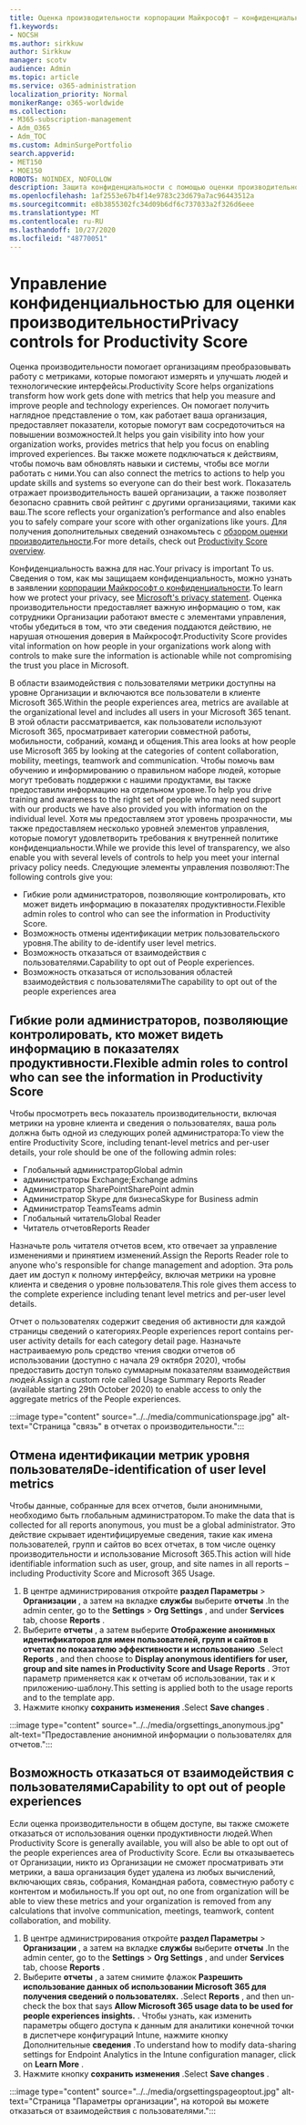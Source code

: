 ```yaml
---
title: Оценка производительности корпорации Майкрософт — конфиденциальность
f1.keywords:
- NOCSH
ms.author: sirkkuw
author: Sirkkuw
manager: scotv
audience: Admin
ms.topic: article
ms.service: o365-administration
localization_priority: Normal
monikerRange: o365-worldwide
ms.collection:
- M365-subscription-management
- Adm_O365
- Adm_TOC
ms.custom: AdminSurgePortfolio
search.appverid:
- MET150
- MOE150
ROBOTS: NOINDEX, NOFOLLOW
description: Защита конфиденциальности с помощью оценки производительности.
ms.openlocfilehash: 1af2553e67b4f14e9783c23d679a7ac96443512a
ms.sourcegitcommit: e8b3855302fc34d09b6df6c737033a2f326d6eee
ms.translationtype: MT
ms.contentlocale: ru-RU
ms.lasthandoff: 10/27/2020
ms.locfileid: "48770051"
---
```

# <a name="privacy-controls-for-productivity-score"></a><span data-ttu-id="b95d6-103">Управление конфиденциальностью для оценки производительности</span><span class="sxs-lookup"><span data-stu-id="b95d6-103">Privacy controls for Productivity Score</span></span>

<span data-ttu-id="b95d6-104">Оценка производительности помогает организациям преобразовывать работу с метриками, которые помогают измерять и улучшать людей и технологические интерфейсы.</span><span class="sxs-lookup"><span data-stu-id="b95d6-104">Productivity Score helps organizations transform how work gets done with metrics that help you measure and improve people and technology experiences.</span></span> <span data-ttu-id="b95d6-105">Он помогает получить наглядное представление о том, как работает ваша организация, предоставляет показатели, которые помогут вам сосредоточиться на повышении возможностей.</span><span class="sxs-lookup"><span data-stu-id="b95d6-105">It helps you gain visibility into how your organization works, provides metrics that help you focus on enabling improved experiences.</span></span>  <span data-ttu-id="b95d6-106">Вы также можете подключаться к действиям, чтобы помочь вам обновлять навыки и системы, чтобы все могли работать с ними.</span><span class="sxs-lookup"><span data-stu-id="b95d6-106">You can also connect the metrics to actions to help you update skills and systems so everyone can do their best work.</span></span> <span data-ttu-id="b95d6-107">Показатель отражает производительность вашей организации, а также позволяет безопасно сравнить свой рейтинг с другими организациями, такими как ваш.</span><span class="sxs-lookup"><span data-stu-id="b95d6-107">The score reflects your organization’s performance and also enables you to safely compare your score with other organizations like yours.</span></span>  <span data-ttu-id="b95d6-108">Для получения дополнительных сведений ознакомьтесь с [обзором оценки производительности](productivity-score.md).</span><span class="sxs-lookup"><span data-stu-id="b95d6-108">For more details, check out [Productivity Score overview](productivity-score.md).</span></span>

<span data-ttu-id="b95d6-109">Конфиденциальность важна для нас.</span><span class="sxs-lookup"><span data-stu-id="b95d6-109">Your privacy is important To us.</span></span> <span data-ttu-id="b95d6-110">Сведения о том, как мы защищаем конфиденциальность, можно узнать в заявлении [корпорации Майкрософт о конфиденциальности](https://privacy.microsoft.com/privacystatement).</span><span class="sxs-lookup"><span data-stu-id="b95d6-110">To learn how we protect your privacy, see [Microsoft's privacy statement](https://privacy.microsoft.com/privacystatement).</span></span> <span data-ttu-id="b95d6-111">Оценка производительности предоставляет важную информацию о том, как сотрудники Организации работают вместе с элементами управления, чтобы убедиться в том, что эти сведения поддаются действию, не нарушая отношения доверия в Майкрософт.</span><span class="sxs-lookup"><span data-stu-id="b95d6-111">Productivity Score provides vital information on how people in your organizations work along with controls to make sure the information is actionable while not compromising the trust you place in Microsoft.</span></span>

<span data-ttu-id="b95d6-112">В области взаимодействия с пользователями метрики доступны на уровне Организации и включаются все пользователи в клиенте Microsoft 365.</span><span class="sxs-lookup"><span data-stu-id="b95d6-112">Within the people experiences area, metrics are available at the organizational   level and includes all users in your Microsoft 365 tenant.</span></span> <span data-ttu-id="b95d6-113">В этой области рассматривается, как пользователи используют Microsoft 365, просматривает категории совместной работы, мобильности, собраний, команд и общения.</span><span class="sxs-lookup"><span data-stu-id="b95d6-113">This area looks at how people use Microsoft 365 by looking at the categories of content collaboration, mobility, meetings, teamwork and communication.</span></span> <span data-ttu-id="b95d6-114">Чтобы помочь вам обучению и информированию о правильном наборе людей, которые могут требовать поддержки с нашими продуктами, вы также предоставили информацию на отдельном уровне.</span><span class="sxs-lookup"><span data-stu-id="b95d6-114">To help you drive   training and awareness  to the right set of people who may need support with our products we have also provided you with information on the  individual level.</span></span> <span data-ttu-id="b95d6-115">Хотя мы предоставляем этот уровень прозрачности, мы также предоставляем несколько уровней элементов управления, которые помогут удовлетворить требования к внутренней политике конфиденциальности.</span><span class="sxs-lookup"><span data-stu-id="b95d6-115">While we provide this level of transparency, we also enable you with several levels of controls to help you meet your internal privacy policy needs.</span></span>
<span data-ttu-id="b95d6-116">Следующие элементы управления позволяют:</span><span class="sxs-lookup"><span data-stu-id="b95d6-116">The following controls give you:</span></span>

- <span data-ttu-id="b95d6-117">Гибкие роли администраторов, позволяющие контролировать, кто может видеть информацию в показателях продуктивности.</span><span class="sxs-lookup"><span data-stu-id="b95d6-117">Flexible admin roles to control who can see the information in Productivity Score.</span></span>
- <span data-ttu-id="b95d6-118">Возможность отмены идентификации метрик пользовательского уровня.</span><span class="sxs-lookup"><span data-stu-id="b95d6-118">The ability to de-identify user level metrics.</span></span>
- <span data-ttu-id="b95d6-119">Возможность отказаться от взаимодействия с пользователями.</span><span class="sxs-lookup"><span data-stu-id="b95d6-119">Capability to opt out of People experiences.</span></span>
- <span data-ttu-id="b95d6-120">Возможность отказаться от использования областей взаимодействия с пользователями</span><span class="sxs-lookup"><span data-stu-id="b95d6-120">The capability to opt out of the people   experiences area</span></span>

## <a name="flexible-admin-roles-to-control-who-can-see-the-information-in-productivity-score"></a><span data-ttu-id="b95d6-121">Гибкие роли администраторов, позволяющие контролировать, кто может видеть информацию в показателях продуктивности.</span><span class="sxs-lookup"><span data-stu-id="b95d6-121">Flexible admin roles to control who can see the information in Productivity Score</span></span>

<span data-ttu-id="b95d6-122">Чтобы просмотреть весь показатель производительности, включая метрики на уровне клиента и сведения о пользователях, ваша роль должна быть одной из следующих ролей администратора:</span><span class="sxs-lookup"><span data-stu-id="b95d6-122">To view the entire Productivity Score, including tenant-level metrics and per-user details, your role should be one of the following admin roles:</span></span>

- <span data-ttu-id="b95d6-123">Глобальный администратор</span><span class="sxs-lookup"><span data-stu-id="b95d6-123">Global admin</span></span>
- <span data-ttu-id="b95d6-124">администраторы Exchange;</span><span class="sxs-lookup"><span data-stu-id="b95d6-124">Exchange admins</span></span>
- <span data-ttu-id="b95d6-125">Администратор SharePoint</span><span class="sxs-lookup"><span data-stu-id="b95d6-125">SharePoint admin</span></span>
- <span data-ttu-id="b95d6-126">Администратор Skype для бизнеса</span><span class="sxs-lookup"><span data-stu-id="b95d6-126">Skype for Business admin</span></span>
- <span data-ttu-id="b95d6-127">Администратор Teams</span><span class="sxs-lookup"><span data-stu-id="b95d6-127">Teams admin</span></span>
- <span data-ttu-id="b95d6-128">Глобальный читатель</span><span class="sxs-lookup"><span data-stu-id="b95d6-128">Global Reader</span></span>
- <span data-ttu-id="b95d6-129">Читатель отчетов</span><span class="sxs-lookup"><span data-stu-id="b95d6-129">Reports Reader</span></span>

<span data-ttu-id="b95d6-130">Назначьте роль читателя отчетов всем, кто отвечает за управление изменениями и принятием изменений.</span><span class="sxs-lookup"><span data-stu-id="b95d6-130">Assign the Reports Reader role to anyone who's responsible for change management and adoption.</span></span> <span data-ttu-id="b95d6-131">Эта роль дает им доступ к полному интерфейсу, включая метрики на уровне клиента и сведения о уровне пользователя.</span><span class="sxs-lookup"><span data-stu-id="b95d6-131">This role gives them access to the complete experience including tenant level metrics and per-user level details.</span></span>

<span data-ttu-id="b95d6-132">Отчет о пользователях содержит сведения об активности для каждой страницы сведений о категориях.</span><span class="sxs-lookup"><span data-stu-id="b95d6-132">People experiences report contains per-user activity details for each category detail page.</span></span> <span data-ttu-id="b95d6-133">Назначьте настраиваемую роль средство чтения сводки отчетов об использовании (доступно с начала 29 октября 2020), чтобы предоставить доступ только суммарным показателям взаимодействия людей.</span><span class="sxs-lookup"><span data-stu-id="b95d6-133">Assign a custom role called Usage Summary Reports Reader (available starting 29th October 2020) to enable access to only the aggregate metrics of the People experiences.</span></span>

:::image type="content" source="../../media/communicationspage.jpg" alt-text="Страница "связь" в отчетах о производительности.":::

## <a name="de-identification-of-user-level-metrics"></a><span data-ttu-id="b95d6-135">Отмена идентификации метрик уровня пользователя</span><span class="sxs-lookup"><span data-stu-id="b95d6-135">De-identification of user level metrics</span></span>

<span data-ttu-id="b95d6-136">Чтобы данные, собранные для всех отчетов, были анонимными, необходимо быть глобальным администратором.</span><span class="sxs-lookup"><span data-stu-id="b95d6-136">To make the data that is collected for all reports anonymous, you must be a global administrator.</span></span> <span data-ttu-id="b95d6-137">Это действие скрывает идентифицируемые сведения, такие как имена пользователей, групп и сайтов во всех отчетах, в том числе оценку производительности и использование Microsoft 365.</span><span class="sxs-lookup"><span data-stu-id="b95d6-137">This action will hide identifiable information such as user, group, and site names in all reports – including Productivity Score and Microsoft 365 Usage.</span></span>

1. <span data-ttu-id="b95d6-138">В центре администрирования откройте **раздел Параметры**   >   **Организации** , а затем на вкладке **службы** выберите **отчеты** .</span><span class="sxs-lookup"><span data-stu-id="b95d6-138">In the admin center, go to the  **Settings**  >  **Org Settings** , and under  **Services**  tab, choose  **Reports** .</span></span>
2. <span data-ttu-id="b95d6-139">Выберите  **отчеты** , а затем выберите  **Отображение анонимных идентификаторов для имен пользователей, групп и сайтов в отчетах по показателю эффективности и использованию** .</span><span class="sxs-lookup"><span data-stu-id="b95d6-139">Select  **Reports** , and then choose to  **Display anonymous identifiers for user, group and site names in Productivity Score and Usage Reports** .</span></span> <span data-ttu-id="b95d6-140">Этот параметр применяется как к отчетам об использовании, так и к приложению-шаблону.</span><span class="sxs-lookup"><span data-stu-id="b95d6-140">This setting is applied both to the usage reports and to the template app.</span></span>
3. <span data-ttu-id="b95d6-141">Нажмите кнопку  **сохранить изменения** .</span><span class="sxs-lookup"><span data-stu-id="b95d6-141">Select  **Save changes** .</span></span>

:::image type="content" source="../../media/orgsettings_anonymous.jpg" alt-text="Предоставление анонимной информации о пользователях для отчетов.":::

## <a name="capability-to-opt-out-of-people-experiences"></a><span data-ttu-id="b95d6-143">Возможность отказаться от взаимодействия с пользователями</span><span class="sxs-lookup"><span data-stu-id="b95d6-143">Capability to opt out of people experiences</span></span>

<span data-ttu-id="b95d6-144">Если оценка производительности в общем доступе, вы также сможете отказаться от использования оценки продуктивности людей.</span><span class="sxs-lookup"><span data-stu-id="b95d6-144">When Productivity Score is generally available, you will also be able to opt out of the people experiences area of Productivity Score.</span></span> <span data-ttu-id="b95d6-145">Если вы отказываетесь от Организации, никто из Организации не сможет просматривать эти метрики, а ваша организация будет удалена из любых вычислений, включающих связь, собрания, Командная работа, совместную работу с контентом и мобильность.</span><span class="sxs-lookup"><span data-stu-id="b95d6-145">If you opt out, no one from  organization will be able to view these metrics and your organization is removed from any calculations that involve communication, meetings, teamwork, content collaboration, and mobility.</span></span>

1. <span data-ttu-id="b95d6-146">В центре администрирования откройте **раздел Параметры**   >   **Организации** , а затем на вкладке **службы** выберите **отчеты** .</span><span class="sxs-lookup"><span data-stu-id="b95d6-146">In the admin center, go to the  **Settings**  >  **Org Settings** , and under  **Services**  tab, choose  **Reports** .</span></span>
2. <span data-ttu-id="b95d6-147">Выберите  **отчеты** , а затем снимите флажок  **Разрешить использование данных об использовании Microsoft 365 для получения сведений о пользователях.** .</span><span class="sxs-lookup"><span data-stu-id="b95d6-147">Select  **Reports** , and then un-check the box that says  **Allow Microsoft 365 usage data to be used for people experiences insights.** .</span></span> <span data-ttu-id="b95d6-148">Чтобы узнать, как изменить параметры общего доступа к данным для аналитики конечной точки в диспетчере конфигураций Intune, нажмите кнопку Дополнительные **сведения** .</span><span class="sxs-lookup"><span data-stu-id="b95d6-148">To understand how to modify data-sharing settings for Endpoint Analytics in the Intune configuration manager, click on **Learn More** .</span></span>
3. <span data-ttu-id="b95d6-149">Нажмите кнопку  **сохранить изменения** .</span><span class="sxs-lookup"><span data-stu-id="b95d6-149">Select  **Save changes** .</span></span>

:::image type="content" source="../../media/orgsettingspageoptout.jpg" alt-text="Страница "Параметры организации", на которой вы можете отказаться от взаимодействия с пользователями.":::